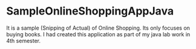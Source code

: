 # SampleOnlineShoppingAppJava
It is a sample (Snipping of Actual) of Online Shopping. Its only focuses on buying books. I had created this application as part of my java lab work in 4th semester. 
